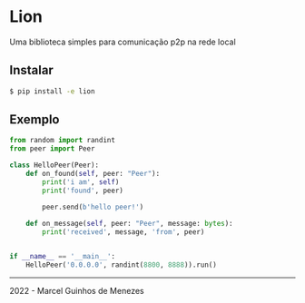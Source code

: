 # Lion
Uma biblioteca simples para comunicação p2p na rede local

## Instalar
```bash
$ pip install -e lion
```

## Exemplo
```python
from random import randint
from peer import Peer

class HelloPeer(Peer):
    def on_found(self, peer: "Peer"):
        print('i am', self)
        print('found', peer)

        peer.send(b'hello peer!')
    
    def on_message(self, peer: "Peer", message: bytes):
        print('received', message, 'from', peer)


if __name__ == '__main__':
    HelloPeer('0.0.0.0', randint(8800, 8888)).run()
```

---
2022 - Marcel Guinhos de Menezes